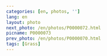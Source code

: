 ```yaml
---
categories: [en, photos, '']
lang: en
layout: photo
next_photo: /en/photos/P0000072.html
picname: P0000073
prev_photo: /en/photos/P0000070.html
tags: [Grass]
---
```

